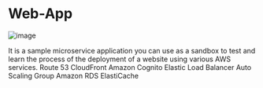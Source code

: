 # Web-App
![image](https://github.com/rajatsingh004/AWS-Microservices-Integration/assets/32368968/296e9c1c-44c8-402f-86ef-22a6f46ef332)

It is a sample microservice application you can use as a sandbox to test and learn the process of the deployment of a website using various AWS services.
Route 53
CloudFront
Amazon Cognito
Elastic Load Balancer
Auto Scaling Group
Amazon RDS
ElastiCache
